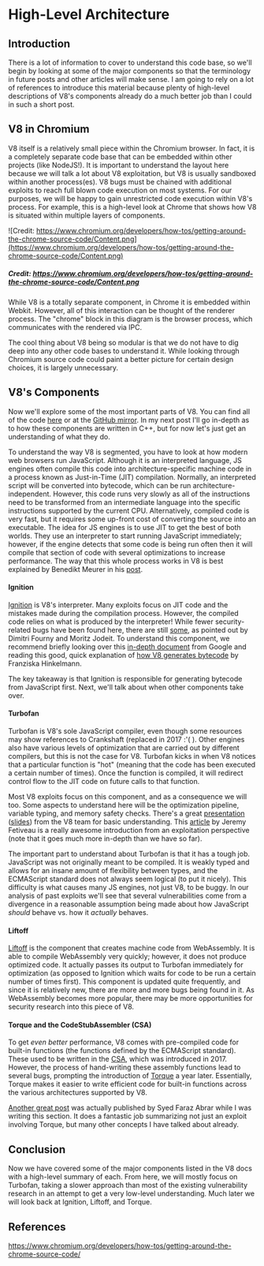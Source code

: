 # High-Level Architecture

## Introduction

There is a lot of information to cover to understand this code base, so we'll begin by looking at some of the major components so that the terminology in future posts and other articles will make sense. I am going to rely on a lot of references to introduce this material because plenty of high-level descriptions of V8's components already do a much better job than I could in such a short post.

## V8 in Chromium

V8 itself is a relatively small piece within the Chromium browser. In fact, it is a completely separate code base that can be embedded within other projects (like NodeJS!). It is important to understand the layout here because we will talk a lot about V8 exploitation, but V8 is usually sandboxed within another process(es). V8 bugs must be chained with additional exploits to reach full blown code execution on most systems. For our purposes, we will be happy to gain unrestricted code execution within V8's process. For example, this is a high-level look at Chrome that shows how V8 is situated within multiple layers of components.

![Credit: https://www.chromium.org/developers/how-tos/getting-around-the-chrome-source-code/Content.png](https://www.chromium.org/developers/how-tos/getting-around-the-chrome-source-code/Content.png)

##### Credit: https://www.chromium.org/developers/how-tos/getting-around-the-chrome-source-code/Content.png

While V8 is a totally separate component, in Chrome it is embedded within Webkit. However, all of this interaction can be thought of the renderer process. The "chrome" block in this diagram is the browser process, which communicates with the rendered via IPC.

The cool thing about V8 being so modular is that we do not have to dig deep into any other code bases to understand it. While looking through Chromium source code could paint a better picture for certain design choices, it is largely unnecessary.

## V8's Components

Now we'll explore some of the most important parts of V8. You can find all of the code [here](https://chromium.googlesource.com/v8/v8.git/+/refs/heads/master) or at the [GitHub mirror](https://github.com/v8/v8). In my next post I'll go in-depth as to how these components are written in C++, but for now let's just get an understanding of what they do. 

To understand the way V8 is segmented, you have to look at how modern web browsers run JavaScript. Although it is an interpreted language, JS engines often compile this code into architecture-specific machine code in a process known as Just-in-Time (JIT) compilation. Normally, an interpreted script will be converted into bytecode, which can be run architecture-independent. However, this code runs very slowly as all of the instructions need to be transformed from an intermediate language into the specific instructions supported by the current CPU. Alternatively, compiled code is very fast, but it requires some up-front cost of converting the source into an executable. The idea for JS engines is to use JIT to get the best of both worlds. They use an interpreter to start running JavaScript immediately; however, if the engine detects that some code is being run often then it will compile that section of code with several optimizations to increase performance. The way that this whole process works in V8 is best explained by Benedikt Meurer in his [post](https://ponyfoo.com/articles/an-introduction-to-speculative-optimization-in-v8).

#### Ignition

[Ignition](https://v8.dev/docs/ignition) is V8's interpreter. Many exploits focus on JIT code and the mistakes made during the compilation process. However, the compiled code relies on what is produced by the interpreter! While fewer security-related bugs have been found here, there are still [some](https://labs.bluefrostsecurity.de/blog/2019/04/29/dont-follow-the-masses-bug-hunting-in-javascript-engines/), as pointed out by Dimitri Fourny and Moritz Jodeit. To understand this component, we recommend briefly looking over this [in-depth document](https://docs.google.com/document/d/11T2CRex9hXxoJwbYqVQ32yIPMh0uouUZLdyrtmMoL44/edit?ts=56f27d9d#heading=h.6jz9dj3bnr8t) from Google and reading this good, quick explanation of [how V8 generates bytecode](https://medium.com/dailyjs/understanding-v8s-bytecode-317d46c94775) by Franziska Hinkelmann.

The key takeaway is that Ignition is responsible for generating bytecode from JavaScript first. Next, we'll talk about when other components take over.

#### Turbofan

Turbofan is V8's sole JavaScript compiler, even though some resources may show references to Crankshaft (replaced in 2017 :'( ). Other engines also have various levels of optimization that are carried out by different compilers, but this is not the case for V8. Turbofan kicks in when V8 notices that a particular function is "hot" (meaning that the code has been executed a certain number of times). Once the function is compiled, it will redirect control flow to the JIT code on future calls to that function.

Most V8 exploits focus on this component, and as a consequence we will too. Some aspects to understand here will be the optimization pipeline, variable typing, and memory safety checks. There's a great [presentation](https://www.youtube.com/watch?reload=9&v=cvybnv79Sek) ([slides](https://docs.google.com/presentation/d/1UXR1H2elTdAYJJ0Eed7lUctCVUserav9sAYSidxp8YE/edit#slide=id.g2fa9cbdadc_0_0)) from the V8 team for basic understanding. This [article](https://doar-e.github.io/blog/2019/01/28/introduction-to-turbofan/) by Jeremy Fetiveau is a really awesome introduction from an exploitation perspective (note that it goes much more in-depth than we have so far).

The important part to understand about Turbofan is that it has a tough job. JavaScript was not originally meant to be compiled. It is weakly typed and allows for an insane amount of flexibility between types, and the ECMAScript standard does not always seem logical (to put it nicely). This difficulty is what causes many JS engines, not just V8, to be buggy. In our analysis of past exploits we'll see that several vulnerabilities come from a divergence in a reasonable assumption being made about how JavaScript _should_ behave vs. how it _actually_ behaves.

#### Liftoff

[Liftoff](https://v8.dev/blog/liftoff) is the component that creates machine code from WebAssembly. It is able to compile WebAssembly very quickly; however, it does not produce optimized code. It actually passes its output to Turbofan immediately for optimization (as opposed to Ignition which waits for code to be run a certain number of times first). This component is updated quite frequently, and since it is relatively new, there are more and more bugs being found in it. As WebAssembly becomes more popular, there may be more opportunities for security research into this piece of V8.

#### Torque and the CodeStubAssembler (CSA)

To get _even better_ performance, V8 comes with pre-compiled code for built-in functions (the functions defined by the ECMAScript standard). These used to be written in the [CSA](https://v8.dev/blog/csa), which was introduced in 2017. However, the process of hand-writing these assembly functions lead to several bugs, prompting the introduction of [Torque](https://v8.dev/docs/torque) a year later. Essentially, Torque makes it easier to write efficient code for built-in functions across the various architectures supported by V8.

[Another great post](https://www.elttam.com/blog/simple-bugs-with-complex-exploits/) was actually published by Syed Faraz Abrar while I was writing this section. It does a fantastic job summarizing not just an exploit involving Torque, but many other concepts I have talked about already.

## Conclusion

Now we have covered some of the major components listed in the V8 docs with a high-level summary of each. From here, we will mostly focus on Turbofan, taking a slower approach than most of the existing vulnerability research in an attempt to get a very low-level understanding. Much later we will look back at Ignition, Liftoff, and Torque.

## References

https://www.chromium.org/developers/how-tos/getting-around-the-chrome-source-code/
